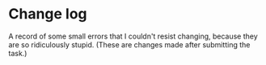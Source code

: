# Change log

A record of some small errors that I couldn't resist changing, because they are so ridiculously stupid. (These are changes made after submitting the task.)
